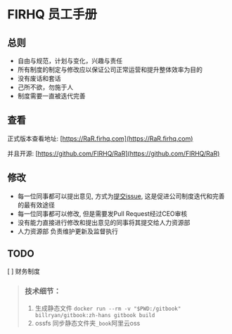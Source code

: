 # FIRHQ 员工手册

## 总则

* 自由与规范，计划与变化，兴趣与责任
* 所有制度的制定与修改应以保证公司正常运营和提升整体效率为目的
* 没有废话和套话
* 己所不欲，勿施于人
* 制度需要一直被迭代完善

## 查看

正式版本查看地址: [https://RaR.firhq.com](https://RaR.firhq.com)

并且开源: [https://github.com/FIRHQ/RaR](https://github.com/FIRHQ/RaR)

## 修改

* 每一位同事都可以提出意见, 方式为[提交issue](https://github.com/FIRHQ/RaR/issues/new), 这是促进公司制度迭代和完善的最有效途径
* 每一位同事都可以修改, 但是需要发Pull Request经过CEO审核
* 没有能力直接进行修改和提出意见的同事将其提交给人力资源部
* 人力资源部 负责维护更新及监督执行

## TODO

\[ \] 财务制度

> ### 技术细节：
>
> 1. 生成静态文件 `docker run --rm -v "$PWD:/gitbook" billryan/gitbook:zh-hans gitbook build`
> 2. ossfs 同步静态文件夹`_book`阿里云oss

